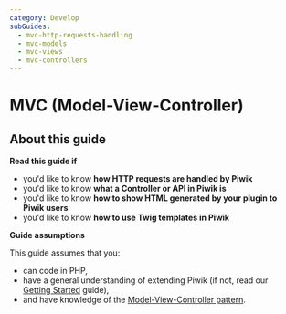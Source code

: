 ```yaml
---
category: Develop
subGuides:
  - mvc-http-requests-handling
  - mvc-models
  - mvc-views
  - mvc-controllers
---
```

# MVC (Model-View-Controller)

<!-- Meta (to be deleted)
Purpose:
 - describe request -> FrontController -> Controller -> API + twig views -> output process
 - describe Twig templates + how to use

Audience: plugin developers or core developers that want to know more about controllers, API, Twig Views

Expected Result: developers that understand how requests are handled by Piwik, how to implement controller methods, API methods, twig views.

Notes: 

What's missing? (stuff in my list that was not in when I wrote the 1st draft)
  - user roles (not sure where to put this... would be a short guide if on its own)
  - posting notifications (should go in controller section under 'alternative ways to communicate w/ the user'?)
-->

## About this guide

**Read this guide if**

* you'd like to know **how HTTP requests are handled by Piwik**
* you'd like to know **what a Controller or API in Piwik is**
* you'd like to know **how to show HTML generated by your plugin to Piwik users**
* you'd like to know **how to use Twig templates in Piwik**

**Guide assumptions**

This guide assumes that you:

* can code in PHP,
* have a general understanding of extending Piwik (if not, read our [Getting Started](/guides/getting-started-part-1) guide),
* and have knowledge of the [Model-View-Controller pattern](http://en.wikipedia.org/wiki/Model%E2%80%93view%E2%80%93controller).
